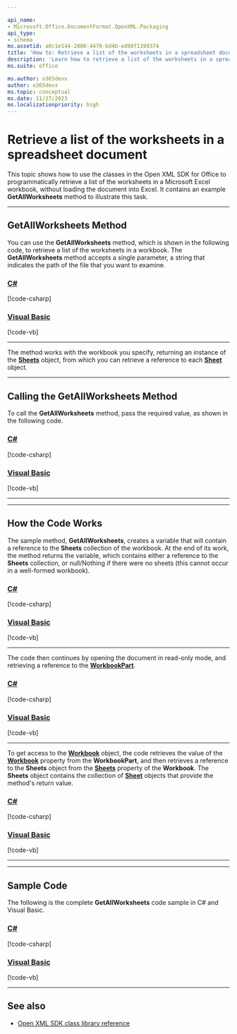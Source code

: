 ```yaml
---

api_name:
- Microsoft.Office.DocumentFormat.OpenXML.Packaging
api_type:
- schema
ms.assetid: a0c1e144-2080-4470-bd4b-ed98f1399374
title: 'How to: Retrieve a list of the worksheets in a spreadsheet document'
description: 'Learn how to retrieve a list of the worksheets in a spreadsheet document using the Open XML SDK.'
ms.suite: office

ms.author: o365devx
author: o365devx
ms.topic: conceptual
ms.date: 11/27/2023
ms.localizationpriority: high
---
```

# Retrieve a list of the worksheets in a spreadsheet document

This topic shows how to use the classes in the Open XML SDK for
Office to programmatically retrieve a list of the worksheets in a
Microsoft Excel workbook, without loading
the document into Excel. It contains an example **GetAllWorksheets** method to illustrate this task.



--------------------------------------------------------------------------------

## GetAllWorksheets Method

You can use the **GetAllWorksheets** method,
which is shown in the following code, to retrieve a list of the
worksheets in a workbook. The **GetAllWorksheets** method accepts a single
parameter, a string that indicates the path of the file that you want to
examine.

### [C#](#tab/cs-0)
[!code-csharp[](../../samples/spreadsheet/retrieve_a_list_of_the_worksheets/cs/Program.cs#snippet1)]

### [Visual Basic](#tab/vb-0)
[!code-vb[](../../samples/spreadsheet/retrieve_a_list_of_the_worksheets/vb/Program.vb#snippet2)]
***


The method works with the workbook you specify, returning an instance of
the **[Sheets](https://msdn.microsoft.com/library/office/documentformat.openxml.spreadsheet.sheets.aspx)** object, from which you can retrieve
a reference to each **[Sheet](https://msdn.microsoft.com/library/office/documentformat.openxml.spreadsheet.sheet.aspx)** object.

--------------------------------------------------------------------------------

## Calling the GetAllWorksheets Method

To call the **GetAllWorksheets** method, pass
the required value, as shown in the following code.

### [C#](#tab/cs-1)
[!code-csharp[](../../samples/spreadsheet/retrieve_a_list_of_the_worksheets/cs/Program.cs#snippet2)]

### [Visual Basic](#tab/vb-1)
[!code-vb[](../../samples/spreadsheet/retrieve_a_list_of_the_worksheets/vb/Program.vb#snippet2)]
***


--------------------------------------------------------------------------------

## How the Code Works

The sample method, **GetAllWorksheets**,
creates a variable that will contain a reference to the **Sheets** collection of the workbook. At the end of
its work, the method returns the variable, which contains either a
reference to the **Sheets** collection, or
null/Nothing if there were no sheets (this cannot occur in a well-formed
workbook).

### [C#](#tab/cs-2)
[!code-csharp[](../../samples/spreadsheet/retrieve_a_list_of_the_worksheets/cs/Program.cs#snippet3)]

### [Visual Basic](#tab/vb-2)
[!code-vb[](../../samples/spreadsheet/retrieve_a_list_of_the_worksheets/vb/Program.vb#snippet3)]
***


The code then continues by opening the document in read-only mode, and
retrieving a reference to the **[WorkbookPart](https://msdn.microsoft.com/library/office/documentformat.openxml.packaging.spreadsheetdocument.workbookpart.aspx)**.

### [C#](#tab/cs-3)
[!code-csharp[](../../samples/spreadsheet/retrieve_a_list_of_the_worksheets/cs/Program.cs#snippet4)]

### [Visual Basic](#tab/vb-3)
[!code-vb[](../../samples/spreadsheet/retrieve_a_list_of_the_worksheets/vb/Program.vb#snippet4)]
***


To get access to the **[Workbook](https://msdn.microsoft.com/library/office/documentformat.openxml.spreadsheet.workbook.aspx)** object, the code retrieves the value of the **[Workbook](https://msdn.microsoft.com/library/office/documentformat.openxml.packaging.workbookpart.workbook.aspx)** property from the **WorkbookPart**, and then retrieves a reference to the **Sheets** object from the **[Sheets](https://msdn.microsoft.com/library/office/documentformat.openxml.spreadsheet.workbook.sheets.aspx)** property of the **Workbook**. The **Sheets** object contains the collection of **[Sheet](https://msdn.microsoft.com/library/office/documentformat.openxml.spreadsheet.sheet.aspx)** objects that provide the method's return value.

### [C#](#tab/cs-4)
[!code-csharp[](../../samples/spreadsheet/retrieve_a_list_of_the_worksheets/cs/Program.cs#snippet5)]

### [Visual Basic](#tab/vb-4)
[!code-vb[](../../samples/spreadsheet/retrieve_a_list_of_the_worksheets/vb/Program.vb#snippet5)]
***


--------------------------------------------------------------------------------

## Sample Code

The following is the complete **GetAllWorksheets** code sample in C\# and Visual
Basic.

### [C#](#tab/cs)
[!code-csharp[](../../samples/spreadsheet/retrieve_a_list_of_the_worksheets/cs/Program.cs#snippet0)]

### [Visual Basic](#tab/vb)
[!code-vb[](../../samples/spreadsheet/retrieve_a_list_of_the_worksheets/vb/Program.vb#snippet0)]

--------------------------------------------------------------------------------

## See also

- [Open XML SDK class library reference](/office/open-xml/open-xml-sdk)
